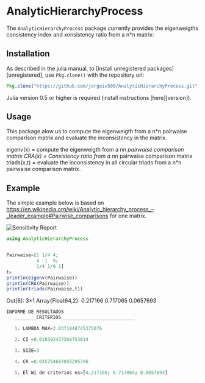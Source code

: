 # AnalyticHierarchyProcess


The `AnalyticHierarchyProcess` package currently provides the eigenweigths consistency index and xonsistency ratio from a n*n matrix:


## Installation

As described in the julia manual, to [install unregistered packages][unregistered], use `Pkg.clone()` with the repository url:

```julia
Pkg.clone("https://github.com/jorgeiv500/AnalyticHierarchyProcess.git")

```


Julia version 0.5 or higher is required (install instructions [here][version]).

## Usage

This package alow us to compute the eigenweigth from a n*n pairwaise comparison matrix and evaluate the inconsistency in the matrix.

eigenv(x) = compute the eigenweigth from a n*n pairwaise comparison matrix
CRA(x) = Consistency ratio from a n*n pairwaise comparison matrix
triads(x,t) =  evaluate the inconsistency in all circular triads from a n*n pairwaise comparison matrix. 
## Example

The simple example below is based on https://en.wikipedia.org/wiki/Analytic_hierarchy_process_–_leader_example#Pairwise_comparisons 
for one matrix.

![Sensitivity Report](https://upload.wikimedia.org/wikipedia/commons/3/32/AHP_TDHExperienceMatrixWPriorities.png)

```julia
using AnalyticHierarchyProcess


Pairwaise=[1 1/4 4;
           4  1  9;
           1/4 1/9 1]
t=
println(eigenv(Pairwaise))
println(CRA(Pairwaise))
println(triads(Pairwaise,t))
```

Out[6]:
3×1 Array{Float64,2}:
 0.217166 
 0.717065 
 0.0657693
 
 ```julia
 INFORME DE RESULTADOS 
    ________CRITERIOS___________________________

    1. LAMBDA MAX=3.0371848745375076

    2. CI =0.018592437268753814

    3. SIZE=3

    4. CR =0.035754687055295796

    5. El Wi de criterios es=[0.217166; 0.717065; 0.0657693]
     ```
